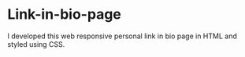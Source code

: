 # Link-in-bio-page
I developed this web responsive personal link in bio page in HTML and styled using CSS.
